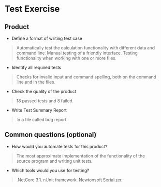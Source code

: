 # Test Exercise

## Product
- Define a format of writing test case
> Automatically test the calculation functionality with different data and command line. 
> Manual testing of a friendly interface. 
> Testing functionality when working with one or more files.

- Identify all required tests
> Checks for invalid input and command spelling, both on the command line and in the files.

- Сheck the quality of the product
> 18 passed tests and 8 failed.

- Write Test Summary Report 
> In a file called bug report.

## Common questions (optional)
- How would you automate tests for this product?
> The most approximate implementation of the functionality of the source program and writing unit tests.

- Which tools would you use for testing?
> .NetCore 3.1. nUnit framework. Newtonsoft Serializer.
